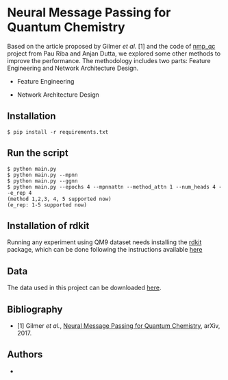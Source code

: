 # Neural Message Passing for Quantum Chemistry

Based on the article proposed by Gilmer *et al.* [1] and the code of [nmp_qc](https://github.com/priba/nmp_qc.git) project from Pau Riba and Anjan Dutta, we explored some other methods to improve the performance. 
The methodology includes two parts: Feature Engineering and Network Architecture Design.

- Feature Engineering

- Network Architecture Design

## Installation

    $ pip install -r requirements.txt

## Run the script

    $ python main.py
    $ python main.py --mpnn
    $ python main.py --ggnn
    $ python main.py --epochs 4 --mpnnattn --method_attn 1 --num_heads 4 --e_rep 4
    (method 1,2,3, 4, 5 supported now)
    (e_rep: 1-5 supported now)
    
## Installation of rdkit

Running any experiment using QM9 dataset needs installing the [rdkit](http://www.rdkit.org/) package, which can be done 
following the instructions available [here](http://www.rdkit.org/docs/Install.html)

## Data

The data used in this project can be downloaded [here](https://github.com/priba/nmp_qc/tree/master/data).

## Bibliography

- [1] Gilmer *et al.*, [Neural Message Passing for Quantum Chemistry](https://arxiv.org/pdf/1704.01212.pdf), arXiv, 2017.



## Authors

* 